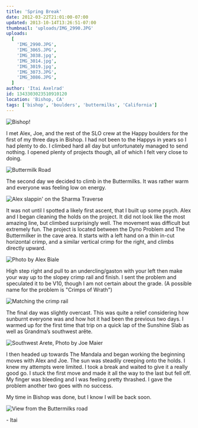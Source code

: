 ```yaml
---
title: 'Spring Break'
date: 2012-03-22T21:01:00-07:00
updated: 2013-10-14T13:26:51-07:00
thumbnail: 'uploads/IMG_2990.JPG'
uploads:
  [
    'IMG_2990.JPG',
    'IMG_3065.JPG',
    'IMG_3038.jpg',
    'IMG_3014.jpg',
    'IMG_3019.jpg',
    'IMG_3073.JPG',
    'IMG_3086.JPG',
  ]
author: 'Itai Axelrad'
id: 1343303023510910120
location: 'Bishop, CA'
tags: ['bishop', 'boulders', 'buttermilks', 'California']
---
```


![Bishop!](uploads/IMG_2990.JPG)

I met Alex, Joe, and the rest of the SLO crew at the Happy boulders for the first of my three days in Bishop. I had not been to the Happys in years so I had plenty to do. I climbed hard all day but unfortunately managed to send nothing. I opened plenty of projects though, all of which I felt very close to doing.

![Buttermilk Road](uploads/IMG_3065.JPG)

The second day we decided to climb in the Buttermilks. It was rather warm and everyone was feeling low on energy.

![Alex slappin' on the Sharma Traverse](uploads/IMG_3038.jpg)

It was not until I spotted a likely first ascent, that I built up some psych. Alex and I began cleaning the holds on the project. It did not look like the most amazing line, but climbed surprisingly well. The movement was difficult but extremely fun. The project is located between the Dyno Problem and The Buttermilker in the cave area. It starts with a left hand on a thin in-cut horizontal crimp, and a similar vertical crimp for the right, and climbs directly upward.

![Photo by Alex Biale](uploads/IMG_3014.jpg)

High step right and pull to an undercling/gaston with your left then make your way up to the slopey crimp rail and finish. I sent the problem and speculated it to be V10, though I am not certain about the grade. (A possible name for the problem is "Crimps of Wrath")

![Matching the crimp rail](uploads/IMG_3019.jpg)

The final day was slightly overcast. This was quite a relief considering how sunburnt everyone was and how hot it had been the previous two days. I warmed up for the first time that trip on a quick lap of the Sunshine Slab as well as Grandma’s southwest arête.

![Southwest Arete, Photo by Joe Maier](uploads/IMG_3073.JPG)

I then headed up towards The Mandala and began working the beginning moves with Alex and Joe. The sun was steadily creeping onto the holds. I knew my attempts were limited. I took a break and waited to give it a really good go. I stuck the first move and made it all the way to the last but fell off. My finger was bleeding and I was feeling pretty thrashed. I gave the problem another two goes with no success.

My time in Bishop was done, but I know I will be back soon.

![View from the Buttermilks road](uploads/IMG_3086.JPG)

\- Itai
